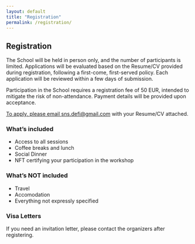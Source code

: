 ```yaml
---
layout: default
title: "Registration"
permalink: /registration/
---
```


<h2 class="section-title">Registration</h2>
<p>The School will be held in person only, and the number of participants is limited.
  Applications will be evaluated based on the Resume/CV provided during registration, following a first-come, first-served policy. Each application will be reviewed within a few days of submission.</p>
  
<p>Participation in the School requires a registration fee of 50 EUR, intended to mitigate the risk of non-attendance. Payment details will be provided upon acceptance.</p>

<a class="btn btn-primary btn-lg" href="#" role="button">To apply, please email <a href="mailto:sns.defi@gmail.com">sns.defi@gmail.com</a> with your Resume/CV attached.</a>

<h3 class="mt-4">What’s included</h3>
<ul>
  <li>Access to all sessions</li>
  <li>Coffee breaks and lunch</li>
  <li>Social Dinner</li>
  <li>NFT certifying your participation in the workshop</li>
</ul>

<h3 class="mt-4">What’s NOT included</h3>
<ul>
  <li>Travel</li>
  <li>Accomodation</li>
  <li>Everything not expressly specified</li>
</ul>

<h3>Visa Letters</h3>
<p>If you need an invitation letter, please contact the organizers after registering.</p>
